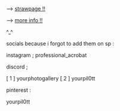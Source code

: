 --> [ strawpage !! ](https://introsighhh.straw.page)

--> [more info !!](https://rentry.co/slendercore)




^_^

socials because i forgot to add them on sp :

instagram ;
professional_acrobat

discord ;

[ 1 ] yourphotogallery
[ 2 ] yourpil0tt

pinterest : 

yourpil0tt
